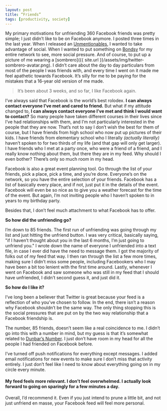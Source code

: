 ```yaml
---
layout: post
title: “Friends”
tags: [productivity, society]
---
```


My primary motivations for unfriending 360 Facebook friends was pretty simple; I just didn’t like to be on Facebook anymore. I posted three times in the last year. When I released an [Unmentionables](https://itunes.apple.com/us/app/unmentionables-taboo-for-your/id490532152?mt=8), I wanted to take advantage of social. When I wanted to put something on [Bondsy](http://www.bondsy.com/) for my entire network to see, more social pressure. And of course, to put up a picture of me wearing a [sombrero]({{ site.url }}/assets/img/twitter-sombrero-avatar.png). I didn’t care about the day to day particulars from most of the people I was friends with, and every time I went on it made me feel apathetic towards Facebook. It’s silly for me to be paying for the mistakes that a 16-year old version of me made.

> It’s been about 3 weeks, and so far, I like Facebook again.

I’ve always said that Facebook is the world’s best rolodex. **I can always contact everyone I’ve met and cared to friend.** But what if my attitude changed to, **I can always contact everyone I’ve met and think I would want to contact?** So many people have taken different courses in their lives since I’ve had relationships with them, and I’m not particularly interested in the people that they are now. That’s not to say I don’t wish the best for them of course, but I have friends from high school who now put up pictures of their kids. I have friends from elementary school who I literally *(actually literally)* haven’t spoken to for two thirds of my life (and that gap will only get larger). I have friends who I met at a party once, who were a friend of a friend, and I really know nothing about them, but there they are in my feed. Why should I even bother? There’s only so much room in my head.

Facebook is also a great event planning tool. Go through the list of your friends, pick a place, pick a time, and you’re done. Everyone’s on the network, so you have the entire selection of your friends. Facebook has a list of basically every place, and if not, just put it in the details of the event. Facebook will even be so nice as to give you a weather forecast for the time of the event. But again, I’m not inviting people who I haven’t spoken to in years to my birthday party.

Besides that, I don’t feel much attachment to what Facebook has to offer.

**So how did the unfriending go?**

I’m down to 85 friends. The first run of unfriending was going through my list and just hitting the unfriend button. I was very critical, basically saying, "if I haven’t thought about you in the last 6 months, I’m just going to unfriend you." I wrote down the name of everyone I unfriended into a text file, in case I ever did have the need to message them. I got the majority of folks out of my feed that way. I then ran through the list a few more times, making sure I didn’t miss some people, including Facebookers who I may have been a bit too lenient with the first time around. Lastly, whenever I went on Facebook and saw someone who was still in my feed that I should have unfriended, I didn’t second guess it, and just did it.

**So how do I like it?**

I’ve long been a believer that Twitter is great because your feed is a reflection of who you’ve chosen to follow. In the end, there isn’t a reason why Facebook shouldn’t be the same way. The only thing stopping this is the social pressures that are put on by the two way relationship that a Facebook friendship is.

The number, 85 friends, doesn’t seem like a real coincidence to me. I didn’t go into this with a number in mind, but my guess is that it’s somewhat related to [Dunbar’s Number](https://en.wikipedia.org/wiki/Dunbar%27s_number). I just don’t have room in my head for all the people I had friended on Facebook before.

I’ve turned off push notifications for everything except messages. I added email notifications for new events to make sure I don’t miss that activity entirely. I just don’t feel like I need to know about everything going on in my circle every minute.

#### My feed feels more relevant. I don’t feel overwhelmed. I actually look forward to going on sparingly for a few minutes a day.

Overall, I’d recommend it. Even if you just intend to prune a little bit, and not just unfriend en masse, your Facebook feed will feel more personal.